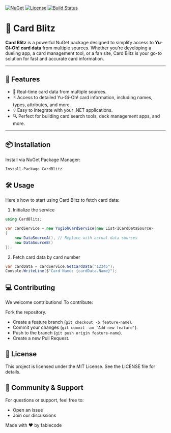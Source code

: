 [![NuGet](https://img.shields.io/nuget/v/CardBlitz)](https://www.nuget.org/packages/CardBlitz)
[![License](https://img.shields.io/github/license/fablecode/card-blitz)](LICENSE)
[![Build Status](https://dev.azure.com/fablecode/Yugioh/_apis/build/status%2Ffablecode.card-blitz?branchName=main)](https://dev.azure.com/fablecode/Yugioh/_build/latest?definitionId=22&branchName=main)

# 🎴 Card Blitz

**Card Blitz** is a powerful NuGet package designed to simplify access to **Yu-Gi-Oh! card data** from multiple sources. Whether you’re developing a dueling app, a card management tool, or a fan site, Card Blitz is your go-to solution for fast and accurate card information.

---

## 🚀 Features

- 🔄 Real-time card data from multiple sources.
- 🃏 Access to detailed Yu-Gi-Oh! card information, including names, types, attributes, and more.
- 💡 Easy to integrate with your .NET applications.
- 🔍 Perfect for building card search tools, deck management apps, and more.

---

## 📦 Installation

Install via NuGet Package Manager:

```bash
Install-Package CardBlitz
```

## 🛠️ Usage
Here's how to start using Card Blitz to fetch card data:
1. Initialize the service
```csharp
using CardBlitz;

var cardService = new YugiohCardService(new List<ICardDataSource>
{
    new DataSourceA(), // Replace with actual data sources
    new DataSourceB()
});
```
2. Fetch card data by card number
```csharp
var cardData = cardService.GetCardData("12345");
Console.WriteLine($"Card Name: {cardData.Name}");
```
## 💻 Contributing
We welcome contributions! To contribute:

Fork the repository.
- Create a feature branch (`git checkout -b feature-name`).
- Commit your changes (`git commit -am 'Add new feature'`).
- Push to the branch (`git push origin feature-name`).
- Create a new Pull Request.

## 📄 License
This project is licensed under the MIT License. See the LICENSE file for details.

## 👥 Community & Support
For questions or support, feel free to:
- Open an issue
- Join our discussions

Made with ❤️ by fablecode

